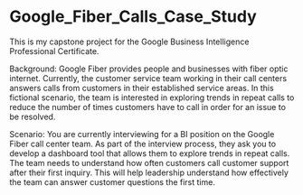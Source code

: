 # Google_Fiber_Calls_Case_Study
This is my capstone project for the Google Business Intelligence Professional Certificate.

Background: Google Fiber provides people and businesses with fiber optic internet. Currently, the customer service team working in their call centers answers calls from customers in their established service areas. In this fictional scenario, the team is interested in exploring trends in repeat calls to reduce the number of times customers have to call in order for an issue to be resolved.

Scenario: You are currently interviewing for a BI position on the Google Fiber call center team. As part of the interview process, they ask you to develop a dashboard tool that allows them to explore trends in repeat calls. The team needs to understand how often customers call customer support after their first inquiry. This will help leadership understand how effectively the team can answer customer questions the first time.
